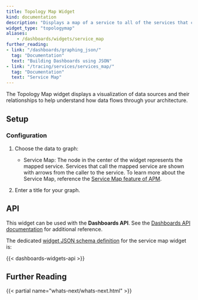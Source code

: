 ```yaml
---
title: Topology Map Widget
kind: documentation
description: "Displays a map of a service to all of the services that call it, and all of the services that it calls."
widget_type: "topologymap"
aliases:
    - /dashboards/widgets/service_map
further_reading:
- link: "/dashboards/graphing_json/"
  tag: "Documentation"
  text: "Building Dashboards using JSON"
- link: "/tracing/services/services_map/"
  tag: "Documentation"
  text: "Service Map"
---
```


The Topology Map widget displays a visualization of data sources and their relationships to help understand how data flows through your architecture. 

## Setup

### Configuration

1. Choose the data to graph:
    * Service Map: The node in the center of the widget represents the mapped service. Services that call the mapped service are shown with arrows from the caller to the service. To learn more about the Service Map, reference the [Service Map feature of APM][1].

2. Enter a title for your graph.

## API

This widget can be used with the **Dashboards API**. See the [Dashboards API documentation][2] for additional reference.

The dedicated [widget JSON schema definition][3] for the service map widget is:

{{< dashboards-widgets-api >}}

## Further Reading

{{< partial name="whats-next/whats-next.html" >}}

[1]: /tracing/services/services_map/
[2]: /api/v1/dashboards/
[3]: /dashboards/graphing_json/widget_json/

